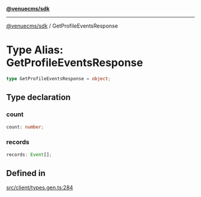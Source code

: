 [**@venuecms/sdk**](../Index.md)

***

[@venuecms/sdk](../Index.md) / GetProfileEventsResponse

# Type Alias: GetProfileEventsResponse

```ts
type GetProfileEventsResponse = object;
```

## Type declaration

### count

```ts
count: number;
```

### records

```ts
records: Event[];
```

## Defined in

[src/client/types.gen.ts:284](https://github.com/venuecms/sdk/blob/84b0e6bf235b3e7fa1a5f5c7d0aee6ec6b574dd0/src/client/types.gen.ts#L284)
